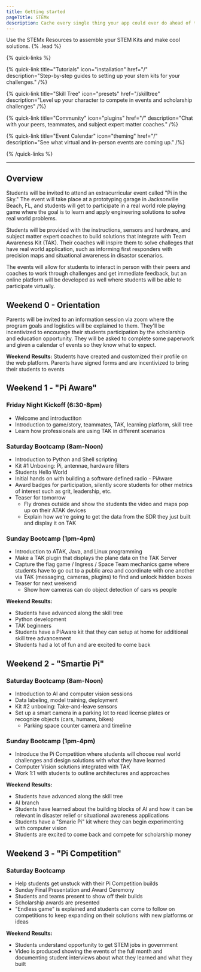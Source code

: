 ```yaml
---
title: Getting started
pageTitle: STEMx
description: Cache every single thing your app could ever do ahead of time, so your code never even has to run at all.
---
```


Use the STEMx Resources to assemble your STEM Kits and make cool solutions. {% .lead %}

{% quick-links %}

{% quick-link title="Tutorials" icon="installation" href="/" description="Step-by-step guides to setting up your stem kits for your challenges." /%}

{% quick-link title="Skill Tree" icon="presets" href="/skilltree" description="Level up your character to compete in events and scholarship challenges" /%}

{% quick-link title="Community" icon="plugins" href="/" description="Chat with your peers, teammates, and subject expert matter coaches." /%}

{% quick-link title="Event Calendar" icon="theming" href="/" description="See what virtual and in-person events are coming up." /%}

{% /quick-links %}

---

## Overview

Students will be invited to attend an extracurricular event called "Pi in the Sky." The event will take place at a prototyping garage in Jacksonville Beach, FL, and students will get to participate in a real world role playing game where the goal is to learn and apply engineering solutions to solve real world problems.

Students will be provided with the instructions, sensors and hardware, and subject matter expert coaches to build solutions that integrate with Team Awareness Kit (TAK). Their coaches will inspire them to solve challeges that have real world application, such as informing first responders with precision maps and situational awareness in disastor scenarios.

The events will allow for students to interact in person with their peers and coaches to work through challenges and get immediate feedback, but an online platform will be developed as well where students will be able to participate virtually.

## Weekend 0 - Orientation

Parents will be invited to an information session via zoom where the program goals and logistics will be explained to them. They'll be incentivized to encourage their students participation by the scholarship and education opportunity. They will be asked to complete some paperwork and given a calendar of events so they know what to expect.

**Weekend Results:**
Students have created and customized their profile on the web platform.
Parents have signed forms and are incentivized to bring their students to events

## Weekend 1 - "Pi Aware"

### Friday Night Kickoff (6:30-8pm)

- Welcome and introductiton
- Introduction to game/story, teammates, TAK, learning platform, skill tree
- Learn how professionals are using TAK in different scenarios

### Saturday Bootcamp (8am-Noon)

- Introduction to Python and Shell scripting
- Kit #1 Unboxing: Pi, antennae, hardware filters
- Students Hello World
- Initial hands on with building a software defined radio - PiAware
- Award badges for participation, silently score students for other metrics of interest such as grit, leadership, etc.
- Teaser for tomorrow
  - Fly drones outside and show the students the video and maps pop up on their ATAK devices
  - Explain how we're going to get the data from the SDR they just built and display it on TAK

### Sunday Bootcamp (1pm-4pm)

- Introduction to ATAK, Java, and Linux programming
- Make a TAK plugin that displays the plane data on the TAK Server
- Capture the flag game / Ingress / Space Team mechanics game where students have to go out to a public area and coordinate with one another via TAK (messaging, cameras, plugins) to find and unlock hidden boxes
- Teaser for next weekend
  - Show how cameras can do object detection of cars vs people

**Weekend Results:**

- Students have advanced along the skill tree
- Python development
- TAK beginners
- Students have a PiAware kit that they can setup at home for additional skill tree advancement
- Students had a lot of fun and are excited to come back

## Weekend 2 - "Smartie Pi"

### Saturday Bootcamp (8am-Noon)

- Introduction to AI and computer vision sessions
- Data labeling, model training, deployment
- Kit #2 unboxing: Take-and-leave sensors
- Set up a smart camera in a parking lot to read license plates or recognize objects (cars, humans, bikes)
  - Parking space counter camera and timeline

### Sunday Bootcamp (1pm-4pm)

- Introduce the Pi Competition where students will choose real world challenges and design solutions with what they have learned
- Computer Vision solutions integrated with TAK
- Work 1:1 with students to outline architectures and approaches

**Weekend Results:**

- Students have advanced along the skill tree
- AI branch
- Students have learned about the building blocks of AI and how it can be relevant in disaster relief or situational awareness applications
- Students have a "Smarie Pi" kit where they can begin experimenting with computer vision
- Students are excited to come back and compete for scholarship money

## Weekend 3 - "Pi Competition"

### Saturday Bootcamp

- Help students get unstuck with their Pi Competition builds
- Sunday Final Presentation and Award Ceremony
- Students and teams present to show off their builds
- Scholarship awards are presented
- "Endless game" is explained and students can come to follow on competitions to keep expanding on their solutions with new platforms or ideas

**Weekend Results:**

- Students understand opportunity to get STEM jobs in government
- Video is produced showing the events of the full month and documenting student interviews about what they learned and what they built
